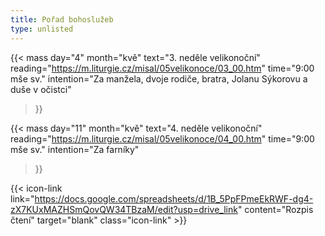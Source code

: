 ```yaml
---
title: Pořad bohoslužeb
type: unlisted
---
```


{{< mass
day="4" 
month="kvě" 
text="3. neděle velikonoční" 
reading="https://m.liturgie.cz/misal/05velikonoce/03_00.htm"
time="9:00 mše sv." 
intention="Za manžela, dvoje rodiče, bratra, Jolanu Sýkorovu a duše v očistci"
>}}

<!-- {{< mass 
day="15" 
month="kvě" 
text="Čtvrtek po 4. neděli velikonoční"
reading="https://m.liturgie.cz/misal/05velikonoce/04_04.htm"
time="17:30 mše sv." 
intention="" 
>}} -->

{{< mass
day="11" 
month="kvě" 
text="4. neděle velikonoční" 
reading="https://m.liturgie.cz/misal/05velikonoce/04_00.htm"
time="9:00 mše sv." 
intention="Za farníky"
>}}

{{< icon-link link="https://docs.google.com/spreadsheets/d/1B_5PpFPmeEkRWF-dg4-zX7KUxMAZHSmQovQW34TBzaM/edit?usp=drive_link" content="Rozpis čtení" target="blank" class="icon-link" >}}